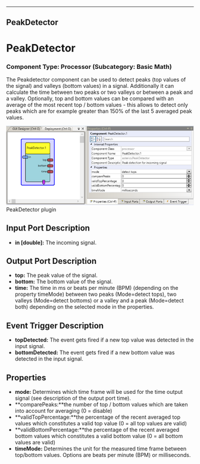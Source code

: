   
---
PeakDetector
---

# PeakDetector

### Component Type: Processor (Subcategory: Basic Math)

The Peakdetector component can be used to detect peaks (top values of the signal) and valleys (bottom values) in a signal. Additionally it can calculate the time between two peaks or two valleys or between a peak and a valley. Optionally, top and bottom values can be compared with an average of the most recent top / bottom values - this allows to detect only peaks which are for example greater than 150% of the last 5 averaged peak values.

![Screenshot: PeakDetector plugin](img/peakdetector.png "Screenshot: PeakDetector plugin")  
PeakDetector plugin

## Input Port Description

*   **in \[double\]:** The incoming signal.

## Output Port Description

*   **top:** The peak value of the signal.
*   **bottom:** The bottom value of the signal.
*   **time:** The time in ms or beats per minute (BPM) (depending on the property timeMode) between two peaks (Mode=detect tops), two valleys (Mode=detect bottoms) or a valley and a peak (Mode=detect both) depending on the selected mode in the properties.

## Event Trigger Description

*   **topDetected:** The event gets fired if a new top value was detected in the input signal.
*   **bottomDetected:** The event gets fired if a new bottom value was detected in the input signal.

## Properties

*   **mode:** Determines which time frame will be used for the time output signal (see description of the output port time).
*   **comparePeaks:**the number of top / bottom values which are taken into account for averaging (0 = disable)
*   **validTopPercentage:**the percentage of the recent averaged top values which constitutes a valid top value (0 = all top values are valid)
*   **validBottomPercentage:**the percentage of the recent averaged bottom values which constitutes a valid bottom value (0 = all bottom values are valid)
*   **timeMode:** Determines the unit for the measured time frame between top/bottom values. Options are beats per minute (BPM) or milliseconds.